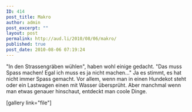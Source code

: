 ```yaml
---
ID: 414
post_title: Makro
author: admin
post_excerpt: ""
layout: post
permalink: http://aud.li/2010/08/06/makro/
published: true
post_date: 2010-08-06 07:19:24
---
```

"In den Strassengräben wühlen", haben wohl einige gedacht. "Das muss Spass machen! Egal ich muss es ja nicht machen..." Ja es stimmt, es hat nicht immer Spass gemacht. Vor allem, wenn man in einen Hundekot steht oder ein Lastwagen einen mit Wasser übersprüht. Aber manchmal wenn man etwas genauer hinschaut, entdeckt man coole Dinge.

[gallery link="file"]